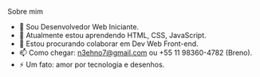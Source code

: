 Sobre mim

  - 🔭 Sou Desenvolvedor Web Iniciante.
  - 🌱 Atualmente estou aprendendo HTML, CSS, JavaScript.
  - 👯 Estou procurando colaborar em Dev Web Front-end.
  - 📫 Como chegar: n3ehno7@gmail.com ou +55 11 98360-4782 (Breno).
  - ⚡ Um fato: amor por tecnologia e desenhos.
